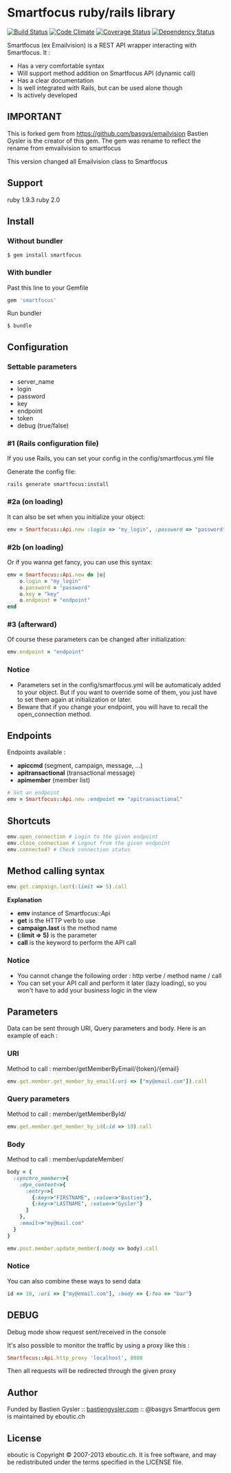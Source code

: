 Smartfocus ruby/rails library
==============================

[![Build Status](https://secure.travis-ci.org/eboutic/smartfocus.png)](http://travis-ci.org/eboutic/smartfocus)
[![Code Climate](https://codeclimate.com/github/eboutic/smartfocus.png)](https://codeclimate.com/github/eboutic/smartfocus)
[![Coverage Status](https://coveralls.io/repos/eboutic/smartfocus/badge.png)](https://coveralls.io/r/eboutic/smartfocus)
[![Dependency Status](https://gemnasium.com/eboutic/smartfocus.png)](https://gemnasium.com/eboutic/smartfocus)

Smartfocus (ex Emailvision) is a REST API wrapper interacting with Smartfocus. It :

* Has a very comfortable syntax
* Will support method addition on Smartfocus API (dynamic call)
* Has a clear documentation
* Is well integrated with Rails, but can be used alone though
* Is actively developed

IMPORTANT
---------

This is forked gem from https://github.com/basgys/emailvision
Bastien Gysler is the creator of this gem.
The gem was rename to reflect the rename from emvailvision to smartfocus

This version changed all Emailvision class to Smartfocus

Support
-------

ruby 1.9.3
ruby 2.0

Install
-------

### Without bundler

```shell
$ gem install smartfocus
```

### With bundler

Past this line to your Gemfile

```ruby
gem 'smartfocus'
```

Run bundler

```shell
$ bundle
```

Configuration
-------------

### Settable parameters
 * server_name
 * login
 * password
 * key
 * endpoint
 * token
 * debug (true/false)

### #1 (Rails configuration file)
If you use Rails, you can set your config in the config/smartfocus.yml file

Generate the config file:

```shell
rails generate smartfocus:install
```

### #2a (on loading)
It can also be set when you initialize your object:

```ruby
emv = Smartfocus::Api.new :login => "my_login", :password => "password", :key => "key", :endpoint => "endpoint"
```

### #2b (on loading)
Or if you wanna get fancy, you can use this syntax:

```ruby
emv = Smartfocus::Api.new do |o|
	o.login = "my_login"
	o.password = "password"
	o.key = "key"
	o.endpoint = "endpoint"
end
```

### #3 (afterward)
Of course these parameters can be changed after initialization:

```ruby
emv.endpoint = "endpoint"
```

### Notice
 * Parameters set in the config/smartfocus.yml will be automaticaly added to your object.
   But if you want to override some of them, you just have to set them again at initialization or later.
 * Beware that if you change your endpoint, you will have to recall the open_connection method.


Endpoints
---------

Endpoints available :

 * <b>apiccmd</b> (segment, campaign, message, ...)
 * <b>apitransactional</b> (transactional message)
 * <b>apimember</b> (member list)

```ruby
# Set an endpoint
emv = Smartfocus::Api.new :endpoint => "apitransactional"
```
 
Shortcuts
---------

```ruby
emv.open_connection # Login to the given endpoint
emv.close_connection # Logout from the given endpoint
emv.connected? # Check connection status
```

Method calling syntax
---------------------

```ruby
emv.get.campaign.last(:limit => 5).call
```

<b>Explanation</b>

 * <b>emv</b> instance of Smartfocus::Api
 * <b>get</b> is the HTTP verb to use
 * <b>campaign.last</b> is the method name
 * <b>(:limit => 5)</b> is the parameter
 * <b>call</b> is the keyword to perform the API call
 
### Notice

 * You cannot change the following order : http verbe / method name / call
 * You can set your API call and perform it later (lazy loading),
   so you won't have to add your business logic in the view

Parameters
----------

Data can be sent through URI, Query parameters and body. Here is an example of each :

### URI

Method to call : member/getMemberByEmail/{token}/{email}

```ruby
emv.get.member.get_member_by_email(:uri => ["my@email.com"]).call
```

### Query parameters

Method to call : member/getMemberById/

```ruby
emv.get.member.get_member_by_id(:id => 10).call
```

### Body

Method to call : member/updateMember/

```ruby
body = {
  :synchro_member=>{
    :dyn_content=>{
      :entry=>[
        {:key=>"FIRSTNAME", :value=>"Bastien"},
        {:key=>"LASTNAME", :value=>"Gysler"}
      ]
    }, 
    :email=>"my@mail.com"
  }
}

emv.post.member.update_member(:body => body).call
```

### Notice

You can also combine these ways to send data

```ruby
id => 10, :uri => ["my@email.com"], :body => {:foo => "bar"}
```
   
DEBUG   
-----

Debug mode show request sent/received in the console

It's also possible to monitor the traffic by using a proxy like this : 

```ruby
Smartfocus::Api.http_proxy 'localhost', 8888
```

Then all requests will be redirected through the given proxy


Author
------

Funded by Bastien Gysler :: [bastiengysler.com](http://www.bastiengysler.com/) :: @basgys
Smartfocus gem is maintained by eboutic.ch

License
-------

eboutic is Copyright © 2007-2013 eboutic.ch. It is free software, and may be redistributed under the terms specified in the LICENSE file.